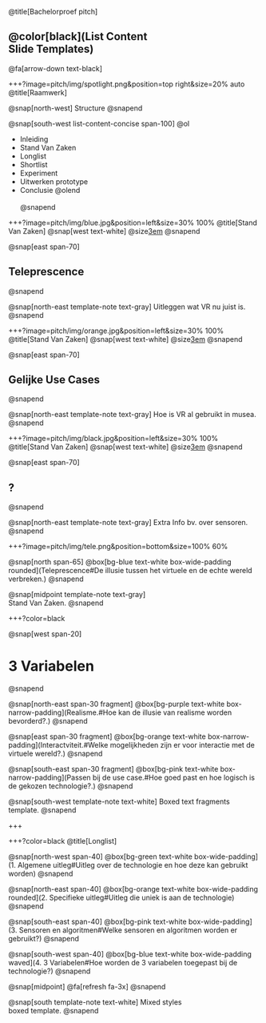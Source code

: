@title[Bachelorproef pitch]

## @color[black](List Content<br>Slide Templates)

@fa[arrow-down text-black]

+++?image=pitch/img/spotlight.png&position=top right&size=20% auto
@title[Raamwerk]

@snap[north-west]
Structure
@snapend

@snap[south-west list-content-concise span-100]
@ol
- Inleiding
- Stand Van Zaken
- Longlist
- Shortlist
- Experiment
- Uitwerken prototype
- Conclusie
  @olend
  <br><br>
  @snapend

+++?image=pitch/img/blue.jpg&position=left&size=30% 100%
@title[Stand Van Zaken]
@snap[west text-white]
@size[3em](1.)
@snapend

@snap[east span-70]
<h2>Teleprescence</h2>
@snapend

@snap[north-east template-note text-gray]
Uitleggen wat VR nu juist is.
@snapend

+++?image=pitch/img/orange.jpg&position=left&size=30% 100%
@title[Stand Van Zaken]
@snap[west text-white]
@size[3em](2.)
@snapend

@snap[east span-70]
<h2>Gelijke Use Cases</h2>
@snapend

@snap[north-east template-note text-gray]
Hoe is VR al gebruikt in musea.
@snapend

+++?image=pitch/img/black.jpg&position=left&size=30% 100%
@title[Stand Van Zaken]
@snap[west text-white]
@size[3em](3.)
@snapend

@snap[east span-70]
<h2>?</h2>
@snapend

@snap[north-east template-note text-gray]
Extra Info bv. over sensoren.
@snapend

+++?image=pitch/img/tele.png&position=bottom&size=100% 60%

@snap[north span-65]
@box[bg-blue text-white box-wide-padding rounded](Teleprescence#De illusie tussen het virtuele en de echte wereld verbreken.)
@snapend

@snap[midpoint template-note text-gray]
<br>Stand Van Zaken.
@snapend

+++?color=black

@snap[west span-20]
# 3 Variabelen
@snapend

@snap[north-east span-30 fragment]
@box[bg-purple text-white box-narrow-padding](Realisme.#Hoe kan de illusie van realisme worden bevorderd?.)
@snapend

@snap[east span-30 fragment]
@box[bg-orange text-white box-narrow-padding](Interactviteit.#Welke mogelijkheden zijn er voor interactie met de virtuele wereld?.)
@snapend

@snap[south-east span-30 fragment]
@box[bg-pink text-white box-narrow-padding](Passen bij de use case.#Hoe goed past en hoe logisch is de gekozen technologie?.)
@snapend

@snap[south-west template-note text-white]
Boxed text fragments template.
@snapend

+++

+++?color=black
@title[Longlist]

@snap[north-west span-40]
@box[bg-green text-white box-wide-padding](1. Algemene uitleg#Uitleg over de technologie en hoe deze kan gebruikt worden)
@snapend

@snap[north-east span-40]
@box[bg-orange text-white box-wide-padding rounded](2. Specifieke uitleg#Uitleg die uniek is aan de technologie)
@snapend

@snap[south-east span-40]
@box[bg-pink text-white box-wide-padding](3. Sensoren en algoritmen#Welke sensoren en algoritmen worden er gebruikt?)
@snapend

@snap[south-west span-40]
@box[bg-blue text-white box-wide-padding waved](4. 3 Variabelen#Hoe worden de 3 variabelen toegepast bij de technologie?)
@snapend

@snap[midpoint]
@fa[refresh fa-3x]
@snapend

@snap[south template-note text-white]
Mixed styles<br>boxed template.
@snapend